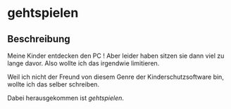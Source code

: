 gehtspielen
===========

Beschreibung
------------
Meine Kinder entdecken den PC !
Aber leider haben sitzen sie dann viel zu lange davor. Also wollte ich das 
irgendwie limitieren. 

Weil ich nicht der Freund von diesem Genre der Kinderschutzsoftware bin,
wollte ich das selber schreiben. 

Dabei herausgekommen ist _gehtspielen_.

